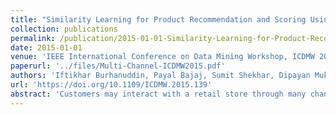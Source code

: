 ```yaml
---
title: "Similarity Learning for Product Recommendation and Scoring Using Multi-channel Data"
collection: publications
permalink: /publication/2015-01-01-Similarity-Learning-for-Product-Recommendation-and-Scoring-Using-Multi-channel-Data
date: 2015-01-01
venue: 'IEEE International Conference on Data Mining Workshop, ICDMW 2015, Atlantic City, NJ, USA, November 14-17, 2015'
paperurl: '../files/Multi-Channel-ICDMW2015.pdf'
authors: 'Iftikhar Burhanuddin, Payal Bajaj, Sumit Shekhar, Dipayan Mukherjee, Ashish Raj, <strong> Aravind Sankar </strong>'
url: 'https://doi.org/10.1109/ICDMW.2015.139'
abstract: 'Customers may interact with a retail store through many channels. Technology now makes it is possible to track customer behavior across channels. We propose a system where items are recommended based on learning channel specific similarities between customers and items. This is done by treating recommendations as a learning to rank problem and minimizing rank loss with surrogate loss functions. We build our system using a real world multi-channel data set -- online browse and purchase, and in-store purchase -- from a retail chain. The results show that using learned similarity scores improves the performance of the system over scores generated using standard cosine similarity measures. Finally, using our learning to rank formulation we introduce a product scoring system to measure consumption behavior.'
---
```

